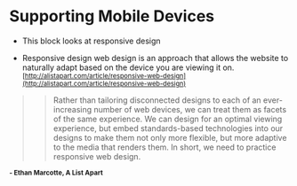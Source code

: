 # Supporting Mobile Devices 

- This block looks at responsive design

- Responsive design web design is an approach that allows the 
website to naturally adapt based on the device you are viewing it on.  <small>[http://alistapart.com/article/responsive-web-design](http://alistapart.com/article/responsive-web-design)</small>

 
 >> Rather than tailoring disconnected designs to each of an ever-increasing number of web devices, we can treat them as facets of the same experience. We can design for an optimal viewing experience, but embed standards-based technologies into our designs to make them not only more flexible, but more adaptive to the media that renders them. In short, we need to practice responsive web design.   
 
 <sub>**- Ethan Marcotte, A List Apart** </sub>